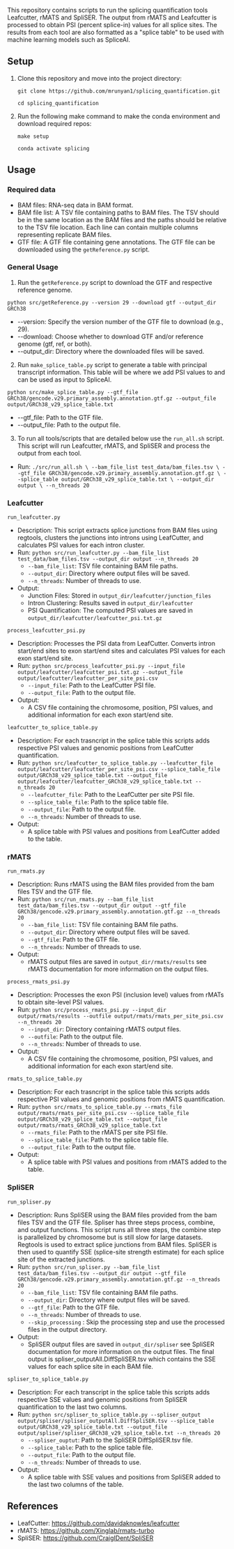 
This repository contains scripts to run the splicing quantification tools Leafcutter, rMATS and SpliSER. The output from rMATS and Leafcutter is processed to obtain PSI (percent splice-in) values for all splice sites. The results from each tool are also formatted as a "splice table" to be used with machine learning models such as SpliceAI.

## Setup
1. Clone this repository and move into the project directory:

    `git clone https://github.com/mrunyan1/splicing_quantification.git `

    `cd splicing_quantification`

2. Run the following make command to make the conda environment and download required repos:
    
    `make setup`

    `conda activate splicing`



## Usage
### Required data
- BAM files: RNA-seq data in BAM format.
- BAM file list: A TSV file containing paths to BAM files. The TSV should be in the same location as the BAM files
and the paths should be relative to the TSV file location. Each line can contain multiple columns representing replicate BAM files.
- GTF file: A GTF file containing gene annotations. The GTF file can be downloaded using the `getReference.py` script.


### General Usage
1. Run the `getReference.py` script to download the GTF and respective reference genome.

`
python src/getReference.py --version 29 --download gtf --output_dir GRCh38
`

- --version: Specify the version number of the GTF file to download (e.g., 29).
- --download: Choose whether to download GTF and/or reference genome (gtf, ref, or both).
- --output_dir: Directory where the downloaded files will be saved.

2. Run `make_splice_table.py` script to generate a table with principal transcript information. This table will be where we add PSI values to and can be used as input to SpliceAI.

`python src/make_splice_table.py --gtf_file GRCh38/gencode.v29.primary_assembly.annotation.gtf.gz --output_file output/GRCh38_v29_splice_table.txt`

- --gtf_file: Path to the GTF file.
- --output_file: Path to the output file.

3. To run all tools/scripts that are detailed below use the `run_all.sh` script. This script will run Leafcutter, rMATS, and
SpliSER and process the output from each tool.
- Run: ```./src/run_all.sh \
  --bam_file_list test_data/bam_files.tsv \
  --gtf_file GRCh38/gencode.v29.primary_assembly.annotation.gtf.gz \
  --splice_table output/GRCh38_v29_splice_table.txt \
  --output_dir output \
  --n_threads 20```

### Leafcutter
`run_leafcutter.py`

- Description: This script extracts splice junctions from BAM files using regtools, 
clusters the junctions into introns using LeafCutter, and calculates PSI
values for each intron cluster.
- Run: `python src/run_leafcutter.py --bam_file_list test_data/bam_files.tsv --output_dir output --n_threads 20`
  - `--bam_file_list`: TSV file containing BAM file paths.
  - `--output_dir`: Directory where output files will be saved.
  - `--n_threads`: Number of threads to use.
- Output:
  - Junction Files: Stored in `output_dir/leafcutter/junction_files`
  - Intron Clustering: Results saved in `output_dir/leafcutter`
  - PSI Quantification: The computed PSI values are saved in `output_dir/leafcutter/leafcutter_psi.txt.gz`

`process_leafcutter_psi.py`

- Description: Processes the PSI data from LeafCutter. Converts intron start/end sites to exon start/end sites 
and calculates PSI values for each exon start/end site.
- Run: `python src/process_leafcutter_psi.py --input_file output/leafcutter/leafcutter_psi.txt.gz --output_file output/leafcutter/leafcutter_per_site_psi.csv`
    - `--input_file`: Path to the LeafCutter PSI file.
    - `--output_file`: Path to the output file.
- Output: 
  - A CSV file containing the chromosome, position, PSI values, and additional information for each exon start/end site.

`leafcutter_to_splice_table.py`

- Description: For each trasncript in the splice table this scripts adds respective PSI values and genomic positions from LeafCutter quantification.
- Run: `python src/leafcutter_to_splice_table.py --leafcutter_file output/leafcutter/leafcutter_per_site_psi.csv --splice_table_file output/GRCh38_v29_splice_table.txt --output_file output/leafcutter/leafcutter_GRCh38_v29_splice_table.txt --n_threads 20`
    - `--leafcutter_file`: Path to the LeafCutter per site PSI file.
    - `--splice_table_file`: Path to the splice table file.
    - `--output_file`: Path to the output file.
    - `--n_threads`: Number of threads to use.
- Output:
  - A splice table with PSI values and positions from LeafCutter added to the table.


### rMATS
`run_rmats.py`

- Description: Runs rMATS using the BAM files provided from the bam files TSV and the GTF file.
- Run: `python src/run_rmats.py --bam_file_list test_data/bam_files.tsv --output_dir output --gtf_file GRCh38/gencode.v29.primary_assembly.annotation.gtf.gz --n_threads 20`
    - `--bam_file_list`: TSV file containing BAM file paths.
    - `--output_dir`: Directory where output files will be saved.
    - `--gtf_file`: Path to the GTF file.
    - `--n_threads`: Number of threads to use.
- Output:
  - rMATS output files are saved in `output_dir/rmats/results` see rMATS documentation for more information on the output files.


`process_rmats_psi.py`

- Description: Processes the exon PSI (inclusion level) values from rMATs to obtain site-level PSI values.
- Run: `python src/process_rmats_psi.py --input_dir output/rmats/results --outfile output/rmats/rmats_per_site_psi.csv --n_threads 20`
    - `--input_dir`: Directory containing rMATS output files.
    - `--outfile`: Path to the output file.
    - `--n_threads`: Number of threads to use.
- Output:
  - A CSV file containing the chromosome, position, PSI values, and additional information for each exon start/end site.


`rmats_to_splice_table.py`

- Description: For each trasncript in the splice table this scripts adds respective PSI values and genomic positions from rMATS quantification.
- Run: `python src/rmats_to_splice_table.py --rmats_file output/rmats/rmats_per_site_psi.csv --splice_table_file output/GRCh38_v29_splice_table.txt --output_file output/rmats/rmats_GRCh38_v29_splice_table.txt`
    - `--rmats_file`: Path to the rMATS per site PSI file.
    - `--splice_table_file`: Path to the splice table file.
    - `--output_file`: Path to the output file.
- Output:
    - A splice table with PSI values and positions from rMATS added to the table.


### SpliSER

`run_spliser.py` 

- Description: Runs SpliSER using the BAM files provided from the bam files TSV and the GTF file. Spliser has three steps
process, combine, and output functions. This script runs all three steps, the combine step is parallelized by chromosome but 
is still slow for large datasets. Regtools is used to extract splice junctions from BAM files. SpliSER is then used to quantify SSE (splice-site strength estimate)
for each splice site of the extracted junctions.
- Run: `python src/run_spliser.py --bam_file_list test_data/bam_files.tsv --output_dir output --gtf_file GRCh38/gencode.v29.primary_assembly.annotation.gtf.gz --n_threads 20`
    - `--bam_file_list`: TSV file containing BAM file paths.
    - `--output_dir`: Directory where output files will be saved.
    - `--gtf_file`: Path to the GTF file.
    - `--n_threads`: Number of threads to use.
    - `--skip_processing` : Skip the processing step and use the processed files in the output directory.
- Output:
  - SpliSER output files are saved in `output_dir/spliser` see SpliSER documentation for more information on the output files.
The final output is spliser_outputAll.DiffSpliSER.tsv which contains the SSE values for each splice site in each BAM file.


`spliser_to_splice_table.py`

- Description: For each transcript in the splice table this scripts adds respective SSE values and genomic positions from SpliSER quantification to the last two columns.
- Run: `python src/spliser_to_splice_table.py --spliser_output output/spliser/spliser_outputAll.DiffSpliSER.tsv --splice_table output/GRCh38_v29_splice_table.txt --output_file output/spliser/spliser_GRCh38_v29_splice_table.txt --n_threads 20`
    - `--spliser_ouptut`: Path to the SpliSER DiffSpliSER.tsv file.
    - `--splice_table`: Path to the splice table file.
    - `--output_file`: Path to the output file.
    - `--n_threads`: Number of threads to use.
- Output:
  - A splice table with SSE values and positions from SpliSER added to the last two columns of the table.



    

## References
- LeafCutter: https://github.com/davidaknowles/leafcutter
- rMATS: https://github.com/Xinglab/rmats-turbo
- SpliSER: https://github.com/CraigIDent/SpliSER

